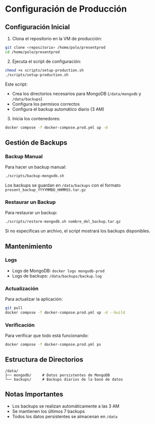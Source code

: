 # Configuración de Producción

## Configuración Inicial

1. Clona el repositorio en la VM de producción:
```bash
git clone <repositorio> /home/polo/presentprod
cd /home/polo/presentprod
```

2. Ejecuta el script de configuración:
```bash
chmod +x scripts/setup-production.sh
./scripts/setup-production.sh
```

Este script:
- Crea los directorios necesarios para MongoDB (`/data/mongodb` y `/data/backups`)
- Configura los permisos correctos
- Configura el backup automático diario (3 AM)

3. Inicia los contenedores:
```bash
docker compose -f docker-compose.prod.yml up -d
```

## Gestión de Backups

### Backup Manual
Para hacer un backup manual:
```bash
./scripts/backup-mongodb.sh
```

Los backups se guardan en `/data/backups` con el formato `present_backup_YYYYMMDD_HHMMSS.tar.gz`

### Restaurar un Backup
Para restaurar un backup:
```bash
./scripts/restore-mongodb.sh nombre_del_backup.tar.gz
```

Si no especificas un archivo, el script mostrará los backups disponibles.

## Mantenimiento

### Logs
- Logs de MongoDB: `docker logs mongodb-prod`
- Logs de backups: `/data/backups/backup.log`

### Actualización
Para actualizar la aplicación:
```bash
git pull
docker compose -f docker-compose.prod.yml up -d --build
```

### Verificación
Para verificar que todo está funcionando:
```bash
docker compose -f docker-compose.prod.yml ps
```

## Estructura de Directorios
```
/data/
├── mongodb/     # Datos persistentes de MongoDB
└── backups/     # Backups diarios de la base de datos
```

## Notas Importantes
- Los backups se realizan automáticamente a las 3 AM
- Se mantienen los últimos 7 backups
- Todos los datos persistentes se almacenan en `/data` 